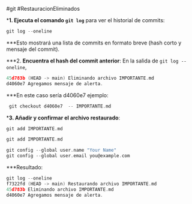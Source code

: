 #git #RestauracionEliminados

***1. Ejecuta el comando `git log`** para ver el historial de commits:

```c
git log --oneline
```

***Esto mostrará una lista de commits en formato breve (hash corto y mensaje del commit).


***2. **Encuentra el hash del commit anterior**: En la salida de `git log --oneline`,

```c
45d783b (HEAD -> main) Eliminando archivo IMPORTANTE.md
d4060e7 Agregamos mensaje de alerta.
```

***En este caso sería d4060e7 ejemplo:
```c
 git checkout d4060e7  -- IMPORTANTE.md
```

***3.  Añadir y confirmar el archivo restaurado**:

```c
git add IMPORTANTE.md
```

```c
git add IMPORTANTE.md
```

```c
git config --global user.name "Your Name"
git config --global user.email you@example.com
```

***Resultado:

```c
git log --oneline
f7322fd (HEAD -> main) Restaurando archivo IMPORTANTE.md
45d783b Eliminando archivo IMPORTANTE.md
d4060e7 Agregamos mensaje de alerta.
```



